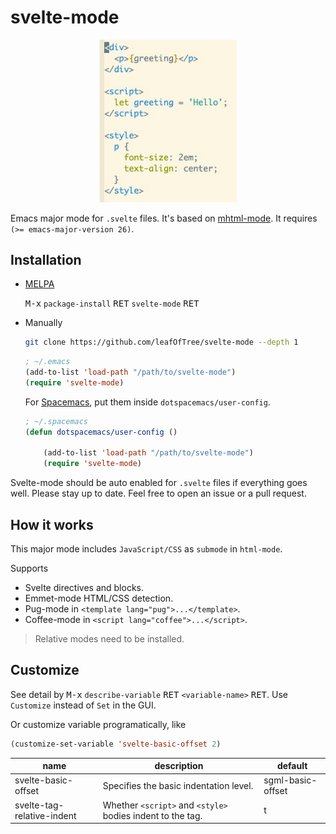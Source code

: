 # svelte-mode

<p align="center">
<a href="https://github.com/altercation/vim-colors-solarized">
<img alt="screenshot" src="https://raw.githubusercontent.com/leafOfTree/leafOfTree.github.io/master/emacs-svelte-mode.png" width="220"/>
</a>
</p>

Emacs major mode for `.svelte` files. It's based on [mhtml-mode][0]. It requires `(>= emacs-major-version 26)`.

## Installation

- [MELPA][2]

  <kbd>M-x</kbd> `package-install` <kbd>RET</kbd> `svelte-mode` <kbd>RET</kbd>

- Manually

  ```bash
  git clone https://github.com/leafOfTree/svelte-mode --depth 1
  ```

  ```lisp
  ; ~/.emacs
  (add-to-list 'load-path "/path/to/svelte-mode")
  (require 'svelte-mode)
  ```

  For [Spacemacs][1], put them inside `dotspacemacs/user-config`.

  ```lisp
  ; ~/.spacemacs
  (defun dotspacemacs/user-config ()
        
      (add-to-list 'load-path "/path/to/svelte-mode")
      (require 'svelte-mode)
  ```
  
Svelte-mode should be auto enabled for `.svelte` files if everything goes well. Please stay up to date. Feel free to open an issue or a pull request.


## How it works

This major mode includes `JavaScript/CSS` as `submode` in `html-mode`. 

Supports

- Svelte directives and blocks.
- Emmet-mode HTML/CSS detection.
- Pug-mode in `<template lang="pug">...</template>`.
- Coffee-mode in `<script lang="coffee">...</script>`.

> Relative modes need to be installed.

## Customize

See detail by <kbd>M-x</kbd> `describe-variable` <kbd>RET</kbd> `<variable-name>` <kbd>RET</kbd>. Use `Customize` instead of `Set` in the GUI.

Or customize variable programatically, like
```lisp
(customize-set-variable 'svelte-basic-offset 2)
```

| name                       | description                                                       | default           |
|----------------------------|-------------------------------------------------------------------|-------------------|
| svelte-basic-offset        | Specifies the basic indentation level.                            | sgml-basic-offset |
| svelte-tag-relative-indent | Whether `<script>` and `<style>` bodies indent to the tag.        | t                 |


[0]: https://github.com/emacs-mirror/emacs/blob/master/lisp/textmodes/mhtml-mode.el
[1]: https://github.com/syl20bnr/spacemacs
[2]: https://melpa.org/#/svelte-mode
